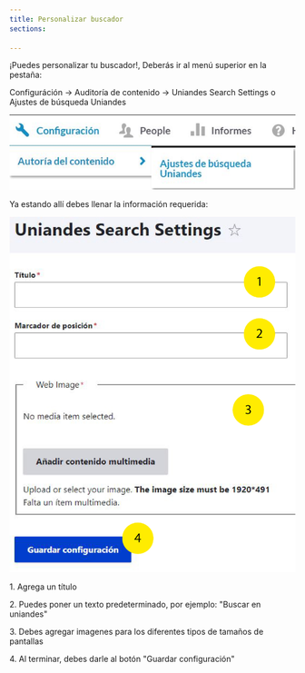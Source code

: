 ```yaml
---
title: Personalizar buscador
sections:

---
```


¡Puedes personalizar tu buscador!, Deberás ir al menú superior en la pestaña:

Configuráción → Auditoría de contenido → Uniandes Search Settings o Ajustes de búsqueda Uniandes

<a href="assets/images/configuraciones/buscador_1.jpg" data-magnify="gallery" class="col-sm-12">
    <img class="rounded" src="assets/images/configuraciones/buscador_1.jpg" alt="Buscador pestaña" class="col-sm-6 img-responsive" />
</a>


Ya estando allí debes llenar la información requerida:

<div class="row">
<div class="col-md-7 col-sm-6 col-xs-12">
<a href="assets/images/configuraciones/buscador_2.jpg" data-magnify="gallery" class="mask">
    <img class="img-responsive rounded" src="assets/images/configuraciones/buscador_2.jpg" alt="Imágen personalizar buscador" />
</a>
</div>
<div class="col-md-5 col-sm-6 col-xs-12">
<p>1. Agrega un título</p>
<p>2. Puedes poner un texto predeterminado, por ejemplo: "Buscar en uniandes"</p>
<p>3. Debes agregar imagenes para los diferentes tipos de tamaños de pantallas</p>
<p>4. Al terminar, debes darle al botón "Guardar configuración"</p>
</div>
</div>